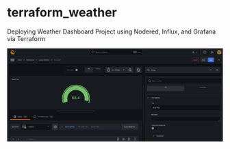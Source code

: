 # terraform_weather  
Deploying Weather Dashboard Project using Nodered, Influx, and Grafana via Terraform  
  
![Grafana](https://github.com/david125tran/terraform_weather/blob/master/images/grafana.png)  
